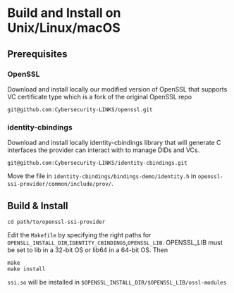 # Build and Install on Unix/Linux/macOS

## Prerequisites

### OpenSSL

Download and install locally our modified version of OpenSSL that supports VC certificate type which is a fork of the original OpenSSL repo

    git@github.com:Cybersecurity-LINKS/openssl.git

### identity-cbindings

Download and install locally identity-cbindings library that will generate C interfaces the provider can interact with to manage DIDs and VCs.

    git@github.com:Cybersecurity-LINKS/identity-cbindings.git

Move the file in `identity-cbindings/bindings-demo/identity.h` in `openssl-ssi-provider/common/include/prov/`.  

## Build & Install

    cd path/to/openssl-ssi-provider

Edit the `Makefile` by specifying the right paths for `OPENSLL_INSTALL_DIR`,`IDENTITY_CBINDINGS`,`OPENSSL_LIB`. OPENSSL_LIB must be set to lib in a 32-bit OS or lib64 in a 64-bit OS. Then  

    make
    make install

`ssi.so` will be installed in `$OPENSSL_INSTALL_DIR/$OPENSSL_LIB/ossl-modules`
